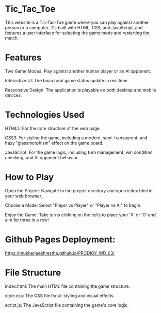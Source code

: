 # Tic_Tac_Toe
This website is a Tic-Tac-Toe game where you can play against another person or a computer. It's built with HTML, CSS, and JavaScript, and features a user interface for selecting the game mode and restarting the match.

# Features
Two Game Modes: Play against another human player or an AI opponent.

Interactive UI: The board and game status update in real time.

Responsive Design: The application is playable on both desktop and mobile devices.

# Technologies Used
HTML5: For the core structure of the web page.

CSS3: For styling the game, including a modern, semi-transparent, and hazy "glassmorphism" effect on the game board.

JavaScript: For the game logic, including turn management, win condition checking, and AI opponent behavior.

# How to Play
Open the Project: Navigate to the project directory and open index.html in your web browser.

Choose a Mode: Select "Player vs Player" or "Player vs AI" to begin.

Enjoy the Game: Take turns clicking on the cells to place your 'X' or 'O' and aim for three in a row!

# Github Pages Deployment:
https://mukherjeeshrestha.github.io/PRODIGY_WD_03/

# File Structure
index.html: The main HTML file containing the game structure.

style.css: The CSS file for all styling and visual effects.

script.js: The JavaScript file containing the game's core logic.


